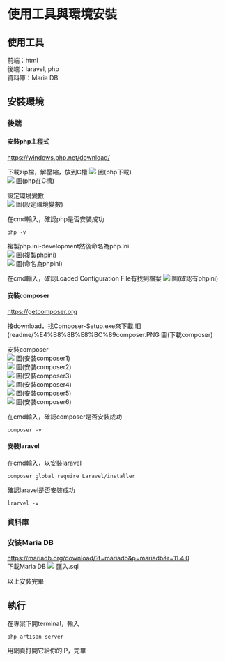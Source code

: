 # 使用工具與環境安裝

## 使用工具
前端：html  
後端：laravel, php  
資料庫：Maria DB  

## 安裝環境

### 後端

#### 安裝php主程式  
https://windows.php.net/download/  

下載zip檔，解壓縮，放到C槽
![](readme/php%E4%B8%8B%E8%BC%89.PNG)
圖(php下載)  
![](readme/php%E5%9C%A8C%E6%A7%BD.PNG)
圖(php在C槽)  

設定環境變數  
![](readme/%E8%A8%AD%E5%AE%9A%E7%92%B0%E5%A2%83%E8%AE%8A%E6%95%B8.PNG)
圖(設定環境變數)  

在cmd輸入，確認php是否安裝成功
```
php -v
```

複製php.ini-development然後命名為php.ini  
![](readme/%E8%A4%87%E8%A3%BDphpini.PNG)
圖(複製phpini)  
![](readme/%E5%91%BD%E5%90%8D%E7%82%BAphpini.PNG)
圖(命名為phpini)  

在cmd輸入，確認Loaded Configuration File有找到檔案
![](readme/%E7%A2%BA%E8%AA%8D%E6%9C%89phpini.PNG)
圖(確認有phpini)  

#### 安裝composer  
https://getcomposer.org  

按download，找Composer-Setup.exe來下載
![](readme/%E4%B8%8B%E8%BC%89composer.PNG
圖(下載composer)

安裝composer  
![](readme/%E5%AE%89%E8%A3%9Dcomposer1.PNG)
圖(安裝composer1)  
![](readme/%E5%AE%89%E8%A3%9Dcomposer2.PNG)
圖(安裝composer2)  
![](readme/%E5%AE%89%E8%A3%9Dcomposer3.PNG)
圖(安裝composer3)  
![](readme/%E5%AE%89%E8%A3%9Dcomposer4.PNG)
圖(安裝composer4)  
![](readme/%E5%AE%89%E8%A3%9Dcomposer5.PNG)
圖(安裝composer5)  
![](readme/%E5%AE%89%E8%A3%9Dcomposer6.PNG)
圖(安裝composer6)  


在cmd輸入，確認composer是否安裝成功
```
composer -v
```

#### 安裝laravel
在cmd輸入，以安裝laravel
```
composer global require Laravel/installer
```
確認laravel是否安裝成功
```
lrarvel -v
```
### 資料庫
### 安裝Ｍaria DB  
https://mariadb.org/download/?t=mariadb&p=mariadb&r=11.4.0  
下載Maria DB
![](readme/%E4%B8%8B%E8%BC%89DB.PNG)
匯入.sql

以上安裝完畢

## 執行

在專案下開terminal，輸入
```
php artisan server
```
用網頁打開它給你的IP，完畢